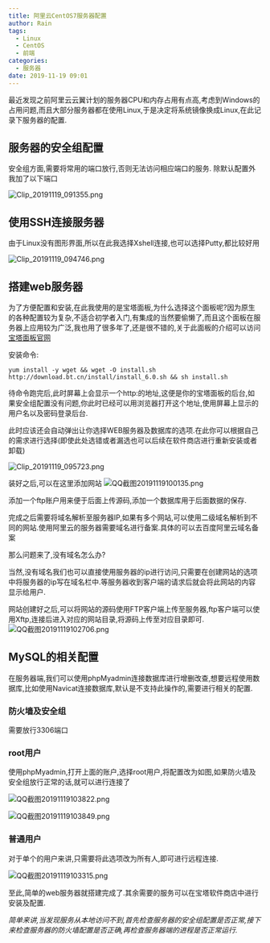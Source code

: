 ```yaml
---
title: 阿里云CentOS7服务器配置
author: Rain
tags:
  - Linux
  - CentOS
  - 前端
categories:
  - 服务器
date: 2019-11-19 09:01
---
```


<Boxx/>

最近发现之前阿里云云翼计划的服务器CPU和内存占用有点高,考虑到Windows的占用问题,而且大部分服务器都在使用Linux,于是决定将系统镜像换成Linux,在此记录下服务器的配置.

## 服务器的安全组配置

安全组方面,需要将常用的端口放行,否则无法访问相应端口的服务.
除默认配置外我加了以下端口

![Clip_20191119_091355.png](https://i.loli.net/2019/11/19/36OmFvExkqtGz5y.png)

## 使用SSH连接服务器

由于Linux没有图形界面,所以在此我选择Xshell连接,也可以选择Putty,都比较好用

![Clip_20191119_094746.png](https://i.loli.net/2019/11/19/LyNljmHTib9kIVC.png)

## 搭建web服务器

为了方便配置和安装,在此我使用的是宝塔面板,为什么选择这个面板呢?因为原生的各种配置较为复杂,不适合初学者入门,有集成的当然要偷懒了,而且这个面板在服务器上应用较为广泛,我也用了很多年了,还是很不错的,关于此面板的介绍可以访问[宝塔面板官网](https://bt.cn)

安装命令:

```
yum install -y wget && wget -O install.sh http://download.bt.cn/install/install_6.0.sh && sh install.sh
```

待命令跑完后,此时屏幕上会显示一个http:的地址,这便是你的宝塔面板的后台,如果安全组配置没有问题,你此时已经可以用浏览器打开这个地址,使用屏幕上显示的用户名以及密码登录后台.

此时应该还会自动弹出让你选择WEB服务器及数据库的选项.在此你可以根据自己的需求进行选择(即使此处选错或者漏选也可以后续在软件商店进行重新安装或者卸载)

![Clip_20191119_095723.png](https://i.loli.net/2019/11/19/AZqpJgHv8fLo6Xu.png)

装好之后,可以在这里添加网站
![QQ截图20191119100135.png](https://i.loli.net/2019/11/19/SQgs5ZYrzj69emf.png)

添加一个ftp账户用来便于后面上传源码,添加一个数据库用于后面数据的保存.

完成之后需要将域名解析至服务器IP,如果有多个网站,可以使用二级域名解析到不同的网站.使用阿里云的服务器需要域名进行备案.具体的可以去百度阿里云域名备案

那么问题来了,没有域名怎么办?

当然,没有域名我们也可以直接使用服务器的ip进行访问,只需要在创建网站的选项中将服务器的ip写在域名栏中.等服务器收到客户端的请求后就会将此网站的内容显示给用户.

网站创建好之后,可以将网站的源码使用FTP客户端上传至服务器,ftp客户端可以使用Xftp,连接后进入对应的网站目录,将源码上传至对应目录即可.
![QQ截图20191119102706.png](https://i.loli.net/2019/11/19/EAuclMshICbYy1v.png)

## MySQL的相关配置

在服务器端,我们可以使用phpMyadmin连接数据库进行增删改查,想要远程使用数据库,比如使用Navicat连接数据库,默认是不支持此操作的,需要进行相关的配置.

### 防火墙及安全组

需要放行3306端口

### root用户

使用phpMyadmin,打开上面的账户,选择root用户,将配置改为如图,如果防火墙及安全组放行正常的话,就可以进行连接了

![QQ截图20191119103822.png](https://i.loli.net/2019/11/19/ARUng1rbaVqLIMv.png)

![QQ截图20191119103849.png](https://i.loli.net/2019/11/19/tNxT2ZqomVkOBip.png)

### 普通用户

对于单个的用户来讲,只需要将此选项改为所有人,即可进行远程连接.

![QQ截图20191119103315.png](https://i.loli.net/2019/11/19/M2Vt3Zcka4IrPud.png)

至此,简单的web服务器就搭建完成了.其余需要的服务可以在宝塔软件商店中进行安装及配置.

*简单来讲,当发现服务从本地访问不到,首先检查服务器的安全组配置是否正常,接下来检查服务器的防火墙配置是否正确,再检查服务器端的进程是否正常运行.*

<Vssue :title="$title" />